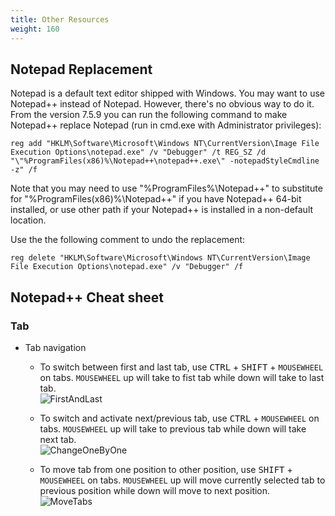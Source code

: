 ```yaml
---
title: Other Resources
weight: 160
---
```



## Notepad Replacement
Notepad is a default text editor shipped with Windows. You may want to use Notepad++ instead of Notepad. However, there's no obvious way to do it.
From the version 7.5.9 you can run the following command to make Notepad++ replace Notepad (run in cmd.exe with Administrator privileges):

```batch
reg add "HKLM\Software\Microsoft\Windows NT\CurrentVersion\Image File Execution Options\notepad.exe" /v "Debugger" /t REG_SZ /d "\"%ProgramFiles(x86)%\Notepad++\notepad++.exe\" -notepadStyleCmdline -z" /f
```

Note that you may need to use "%ProgramFiles%\Notepad++\" to substitute for "%ProgramFiles(x86)%\Notepad++\" if you have Notepad++ 64-bit installed, or use other path if your Notepad++ is installed in a non-default location.


Use the the following comment to undo the replacement:
```batch
reg delete "HKLM\Software\Microsoft\Windows NT\CurrentVersion\Image File Execution Options\notepad.exe" /v "Debugger" /f
```
## Notepad++ Cheat sheet
### Tab
- Tab navigation
  - To switch between first and last tab, use <kbd>CTRL</kbd> + <kbd>SHIFT</kbd> + ```MOUSEWHEEL``` on tabs. ```MOUSEWHEEL``` up will take to fist tab while down will take to last tab.  
  ![FirstAndLast](https://user-images.githubusercontent.com/14791461/35479755-b37a09fc-0424-11e8-9a5c-905bf18b957e.gif)
  
  
  - To switch and activate next/previous tab, use <kbd>CTRL</kbd> + ```MOUSEWHEEL``` on tabs. ```MOUSEWHEEL``` up will take to previous tab while down will take next tab.  
  ![ChangeOneByOne](https://user-images.githubusercontent.com/14791461/66017375-31cc3680-e4f8-11e9-8e05-b93b7adc7981.gif)
  
  
  - To move tab from one position to other position, use <kbd>SHIFT</kbd> + ```MOUSEWHEEL``` on tabs. ```MOUSEWHEEL``` up will move currently selected tab to previous position while down will move to next position.  
  ![MoveTabs](https://user-images.githubusercontent.com/14791461/66017596-1b72aa80-e4f9-11e9-9ff0-87632415bd91.gif)
  
